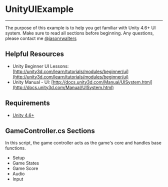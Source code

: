 # UnityUIExample
--------

The purpose of this example is to help you get familiar with Unity 4.6+ UI system.  Make sure to read all sections before beginning.  Any questions, please contact me [@jasonrwalters](http://twitter.com/jasonrwalters)


Helpful Resources
--------
* Unity Beginner UI Lessons: [http://unity3d.com/learn/tutorials/modules/beginner/ui](http://unity3d.com/learn/tutorials/modules/beginner/ui)
* Unity Manual - UI: [http://docs.unity3d.com/Manual/UISystem.html](http://docs.unity3d.com/Manual/UISystem.html)


Requirements
--------
* [Unity 4.6+](http://unity3d.com/unity/download)


GameController.cs Sections
------
In this script, the game controller acts as the game's core and handles base functions.

* Setup
* Game States
* Game Score
* Audio
* Input


